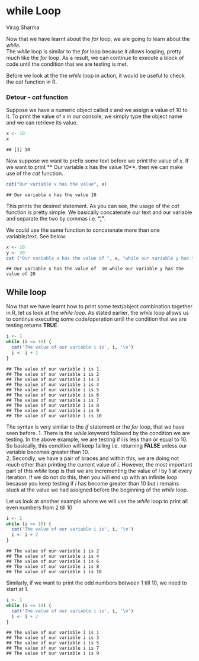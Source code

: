 while Loop
================
Virag Sharma

Now that we have learnt about the *for* loop, we are going to learn
about the *while*.  
The *while* loop is similar to the *for* loop because it allows looping,
pretty much like the *for* loop. As a result, we can continue to execute
a block of code until the condition that we are testing is met.

Before we look at the the *while* loop in action, it would be useful to
check the *cat* function in R.

### Detour - *cat* function

Suppose we have a numeric object called *x* and we assign a value of 10
to it. To print the value of *x* in our console, we simply type the
object name and we can retrieve its value.

``` r
x <- 10
x
```

    ## [1] 10

Now suppose we want to prefix some text before we print the value of
*x*. If we want to print \*\* Our variable x has the value 10\*\*, then
we can make use of the *cat* function.

``` r
cat("Our variable x has the value", x)
```

    ## Our variable x has the value 10

This prints the desired statement. As you can see, the usage of the
*cat* function is pretty simple. We basically concatenate our text and
our variable and separate the two by commas i.e. **“,”**.

We could use the same function to concatenate more than one
variable/text. See below:

``` r
x <- 10
y <- 20
cat ("Our variable x has the value of ", x, "while our variable y has the value of", y)
```

    ## Our variable x has the value of  10 while our variable y has the value of 20

## While loop

Now that we have learnt how to print some text/object combination
together in R, let us look at the *while loop*. As stated earlier, the
*while* loop allows us to continue executing some code/operation until
the condition that we are testing returns **TRUE**.

``` r
i <- 1
while (i <= 10) {
  cat('The value of our variable i is', i, '\n')
  i <- i + 1
}
```

    ## The value of our variable i is 1 
    ## The value of our variable i is 2 
    ## The value of our variable i is 3 
    ## The value of our variable i is 4 
    ## The value of our variable i is 5 
    ## The value of our variable i is 6 
    ## The value of our variable i is 7 
    ## The value of our variable i is 8 
    ## The value of our variable i is 9 
    ## The value of our variable i is 10

The syntax is very similar to the *if* statement or the *for* loop, that
we have seen before. 1. There is the *while* keyword followed by the
condition we are testing. In the above example, we are testing if i is
less than or equal to 10. So basically, this condition will keep failing
i.e. returning **FALSE** unless our variable becomes greater than 10.  
2\. Secondly, we have a pair of braces and within this, we are doing not
much other than printing the current value of *i*. However, the most
important part of this *while* loop is that we are incrementing the
value of *i* by 1 at every iteration. If we do not do this, then you
will end up with an infinite loop because you keep testing if *i* has
become greater than 10 but *i* remains stuck at the value we had
assigned before the beginning of the *while* loop.

Let us look at another example where we will use the *while* loop to
print all even numbers from 2 till 10

``` r
i <- 2
while (i <= 10) {
  cat('The value of our variable i is', i, '\n')
  i <- i + 2
}
```

    ## The value of our variable i is 2 
    ## The value of our variable i is 4 
    ## The value of our variable i is 6 
    ## The value of our variable i is 8 
    ## The value of our variable i is 10

Similarly, if we want to print the odd numbers between 1 till 10, we
need to start at 1.

``` r
i <- 1
while (i <= 10) {
  cat('The value of our variable i is', i, '\n')
  i <- i + 2
}
```

    ## The value of our variable i is 1 
    ## The value of our variable i is 3 
    ## The value of our variable i is 5 
    ## The value of our variable i is 7 
    ## The value of our variable i is 9

